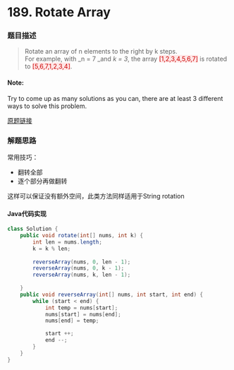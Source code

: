 # 189. Rotate Array
### 题目描述

> Rotate an array of n elements to the right by k steps.
<br> For example, with _n = 7 _and _k = 3_, the array 
<span style="background-color:#ffe6e6"><font color=#cc0000 >[1,2,3,4,5,6,7]</font></span> is rotated to <span style="background-color:#ffe6e6"><font color=#cc0000 >[5,6,7,1,2,3,4]</font></span>.

#### Note:
Try to come up as many solutions as you can, there are at least 3 different ways to solve this problem.

[原题链接](https://leetcode.com/problems/rotate-array/description/)

### 解题思路

常用技巧：
- 翻转全部
- 逐个部分再做翻转

这样可以保证没有额外空间，此类方法同样适用于String rotation




#### Java代码实现

```java
class Solution {
    public void rotate(int[] nums, int k) {
        int len = nums.length;
        k = k % len;
        
        reverseArray(nums, 0, len - 1);
        reverseArray(nums, 0, k - 1);
        reverseArray(nums, k, len - 1);
        
    }
    public void reverseArray(int[] nums, int start, int end) {
        while (start < end) {
            int temp = nums[start];
            nums[start] = nums[end];
            nums[end] = temp;

            start ++;
            end --;
        }
    }
}
```